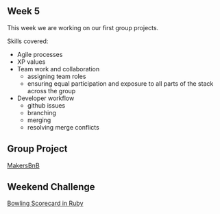## Week 5

This week we are working on our first group projects.

Skills covered:
  - Agile processes
  - XP values
  - Team work and collaboration
    - assigning team roles
    - ensuring equal participation and exposure to all parts of the stack across the group
  - Developer workflow
    - github issues
    - branching
    - merging
    - resolving merge conflicts

## Group Project

[MakersBnB](https://github.com/kjjwhitlock/makersbnb-ckaos)

## Weekend Challenge

[Bowling Scorecard in Ruby](https://github.com/AJ8GH/bowling-challenge-ruby)
